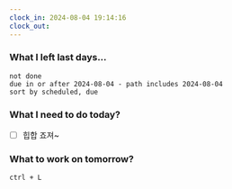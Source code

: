 ```yaml
---
clock_in: 2024-08-04 19:14:16
clock_out: 
---
```

### What I left last days...
```tasks
not done 
due in or after 2024-08-04 - path includes 2024-08-04 
sort by scheduled, due
```

### What I need to do today?
- [ ] 힙합 죠져~



### What to work on tomorrow?
`ctrl + L`
